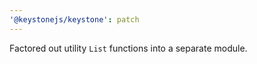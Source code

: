 ```yaml
---
'@keystonejs/keystone': patch
---
```


Factored out utility `List` functions into a separate module.

